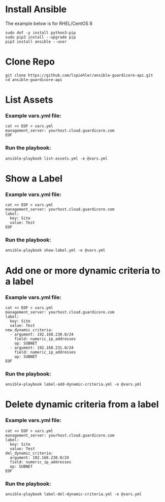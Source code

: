 # Install Ansible
The example below is for RHEL/CentOS 8

```
sudo dnf -y install python3-pip
sudo pip3 install --upgrade pip
pip3 install ansible --user
```

# Clone Repo
```
git clone https://github.com/lspiehler/ansible-guardicore-api.git
cd ansible-guardicore-api
```

# List Assets
### Example vars.yml file:
```
cat << EOF > vars.yml
management_server: yourhost.cloud.guardicore.com
EOF
```
### Run the playbook:
```
ansible-playbook list-assets.yml -e @vars.yml
```

# Show a Label
### Example vars.yml file:
```
cat << EOF > vars.yml
management_server: yourhost.cloud.guardicore.com
label:
  key: Site
  value: Test
EOF
```
### Run the playbook:
```
ansible-playbook show-label.yml -e @vars.yml
```

# Add one or more dynamic criteria to a label
### Example vars.yml file:
```
cat << EOF > vars.yml
management_server: yourhost.cloud.guardicore.com
label:
  key: Site
  value: Test
new_dynamic_criteria:
  - argument: 192.168.230.0/24
    field: numeric_ip_addresses
    op: SUBNET
  - argument: 192.168.231.0/24
    field: numeric_ip_addresses
    op: SUBNET
EOF
```
### Run the playbook:
```
ansible-playbook label-add-dynamic-criteria.yml -e @vars.yml
```
# Delete dynamic criteria from a label
### Example vars.yml file:
```
cat << EOF > vars.yml
management_server: yourhost.cloud.guardicore.com
label:
  key: Site
  value: Test
del_dynamic_criteria:
  argument: 192.168.230.0/24
  field: numeric_ip_addresses
  op: SUBNET
EOF
```
### Run the playbook:
```
ansible-playbook label-del-dynamic-criteria.yml -e @vars.yml
```